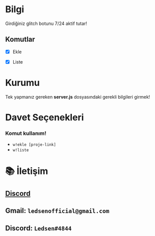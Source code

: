 # Bilgi
Girdiğiniz glitch botunu 7/24 aktif tutar!

## Komutlar
- [x] Ekle
- [x] Liste



# Kurumu

Tek yapmanız gereken **server.js** dosyasındaki gerekli bilgileri girmek! 

# Davet Seçenekleri

### Komut kullanım!

- `w!ekle [proje-link]`
- `w!liste`

# 📚 İletişim
## [Discord](https://discord.gg/55F4XDj)



## Gmail: `ledsenofficial@gmail.com`
## Discord: `Ledsen#4844`
